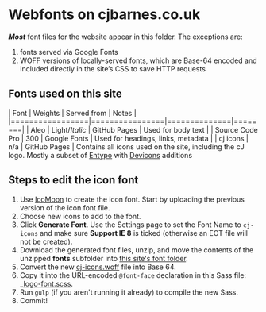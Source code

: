 Webfonts on cjbarnes.co.uk
==========================

***Most*** font files for the website appear in this folder. The exceptions are:

1. fonts served via Google Fonts
2. WOFF versions of locally-served fonts, which are Base-64 encoded and included directly in the site’s CSS to save HTTP requests

## Fonts used on this site

| Font            | Weights        | Served from  | Notes  |
|=================|================|==============|========|
| Aleo            | Light/*Italic* | GitHub Pages | Used for body text |
| Source Code Pro | 300            | Google Fonts | Used for headings, links, metadata |
| cj icons        | n/a            | GitHub Pages | Contains all icons used on the site, including the cJ logo. Mostly a subset of [Entypo](http://www.entypo.com) with [Devicons](http://vorillaz.github.io/devicons/#/main) additions

## Steps to edit the icon font

1. Use [IcoMoon](http://icomoon.io/app/) to create the icon font. Start by uploading the previous version of the icon font file.
2. Choose new icons to add to the font.
3. Click **Generate Font**. Use the Settings page to set the Font Name to `cj-icons` and make sure **Support IE 8** is ticked (otherwise an EOT file will not be created).
4. Download the generated font files, unzip, and move the contents of the unzipped **fonts** subfolder into [this site's font folder](//github.com/cjbarnes/cjbarnes.github.io/tree/master/font/).
5. Convert the new [cj-icons.woff](//github.com/cjbarnes/cjbarnes.github.io/tree/master/font/cj-icons.woff) file into Base 64.
6. Copy it into the URL-encoded `@font-face` declaration in this Sass file: [_logo-font.scss](//github.com/cjbarnes/cjbarnes.github.io/tree/master/sass/_src/fonts/_logo-font.scss).
7. Run `gulp` (if you aren't running it already) to compile the new Sass.
8. Commit!
